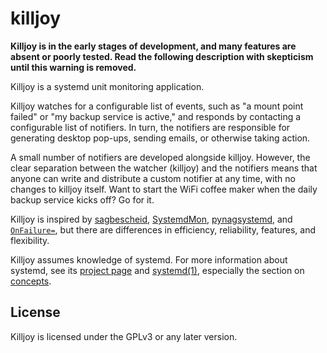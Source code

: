 killjoy
=======

**Killjoy is in the early stages of development, and many features are absent or
poorly tested. Read the following description with skepticism until this warning
is removed.**

Killjoy is a systemd unit monitoring application.

Killjoy watches for a configurable list of events, such as "a mount point
failed" or "my backup service is active," and responds by contacting a
configurable list of notifiers. In turn, the notifiers are responsible for
generating desktop pop-ups, sending emails, or otherwise taking action.

A small number of notifiers are developed alongside killjoy. However, the clear
separation between the watcher (killjoy) and the notifiers means that anyone can
write and distribute a custom notifier at any time, with no changes to killjoy
itself. Want to start the WiFi coffee maker when the daily backup service kicks
off? Go for it.

Killjoy is inspired by
[sagbescheid](https://sagbescheid.readthedocs.io/en/latest/),
[SystemdMon](https://github.com/joonty/systemd_mon),
[pynagsystemd](https://github.com/kbytesys/pynagsystemd), and
[`OnFailure=`](https://www.freedesktop.org/software/systemd/man/systemd.unit.html),
but there are differences in efficiency, reliability, features, and flexibility.

Killjoy assumes knowledge of systemd. For more information about systemd, see
its [project page](https://freedesktop.org/wiki/Software/systemd/) and
[systemd(1)](https://www.freedesktop.org/software/systemd/man/systemd.html),
especially the section on
[concepts](https://www.freedesktop.org/software/systemd/man/systemd.html#Concepts).

License
-------

Killjoy is licensed under the GPLv3 or any later version.
